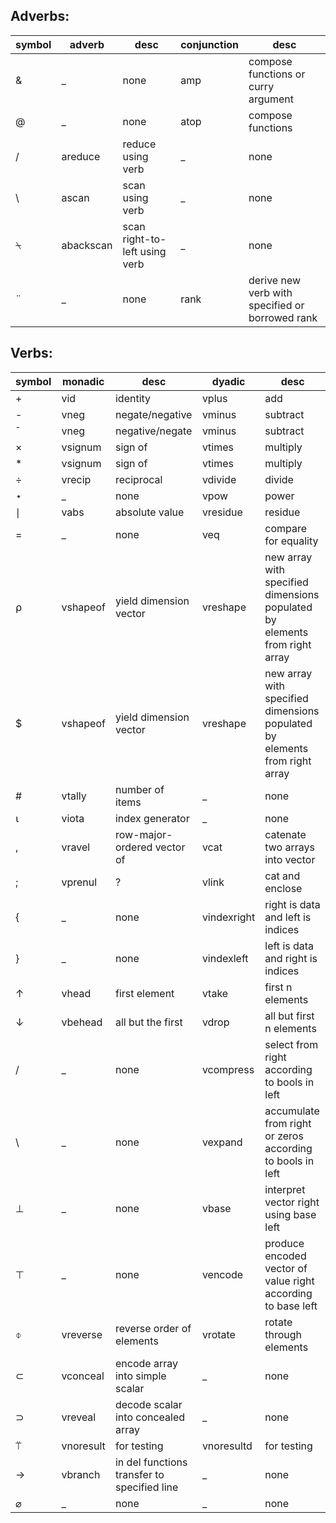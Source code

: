 
## Adverbs:

symbol | adverb | desc | conjunction | desc 
--- | --- | --- | --- | --- 
& | _ | none | amp | compose functions or curry argument 
@ | _ | none | atop | compose functions 
/ | areduce | reduce using verb | _ | none 
\ | ascan | scan using verb | _ | none 
&#x2340; | abackscan | scan right-to-left using verb | _ | none 
&#x00a8; | _ | none | rank | derive new verb with specified or borrowed rank 



## Verbs:

symbol | monadic | desc | dyadic | desc 
--- | --- | --- | --- | --- 
+ | vid | identity | vplus | add 
- | vneg | negate/negative | vminus | subtract 
&#x00af; | vneg | negative/negate | vminus | subtract 
&#x00d7; | vsignum | sign of | vtimes | multiply 
* | vsignum | sign of | vtimes | multiply 
&#x00f7; | vrecip | reciprocal | vdivide | divide 
&#x22c6; | _ | none | vpow | power 
&#x2223; | vabs | absolute value | vresidue | residue 
= | _ | none | veq | compare for equality 
&#x2374; | vshapeof | yield dimension vector | vreshape | new array with specified dimensions populated by elements from right array 
$ | vshapeof | yield dimension vector | vreshape | new array with specified dimensions populated by elements from right array 
# | vtally | number of items | _ | none 
&#x2373; | viota | index generator | _ | none 
, | vravel | row-major-ordered vector of | vcat | catenate two arrays into vector 
; | vprenul | ? | vlink | cat and enclose 
{ | _ | none | vindexright | right is data and left is indices 
} | _ | none | vindexleft | left is data and right is indices 
&#x2191; | vhead | first element | vtake | first n elements 
&#x2193; | vbehead | all but the first | vdrop | all but first n elements 
/ | _ | none | vcompress | select from right according to bools in left 
\ | _ | none | vexpand | accumulate from right or zeros according to bools in left 
&#x22a5; | _ | none | vbase | interpret vector right using base left 
&#x22a4; | _ | none | vencode | produce encoded vector of value right according to base left 
&#x233d; | vreverse | reverse order of elements | vrotate | rotate through elements 
&#x2282; | vconceal | encode array into simple scalar | _ | none 
&#x2283; | vreveal | decode scalar into concealed array | _ | none 
&#x2361; | vnoresult | for testing | vnoresultd | for testing 
&#x2192; | vbranch | in del functions transfer to specified line | _ | none 
&#x2300; | _ | none | _ | none 


